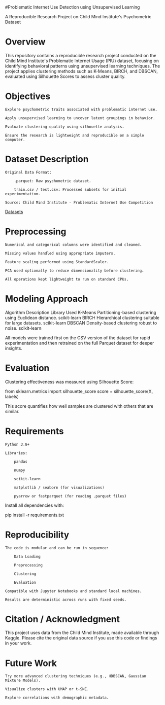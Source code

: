 #Problematic Internet Use Detection using Unsupervised Learning

A Reproducible Research Project on Child Mind Institute's Psychometric Dataset
 # Overview

This repository contains a reproducible research project conducted on the Child Mind Institute's Problematic Internet Usage (PIU) dataset, focusing on identifying behavioral patterns using unsupervised learning techniques. The project applies clustering methods such as K-Means, BIRCH, and DBSCAN, evaluated using Silhouette Scores to assess cluster quality.
# Objectives

    Explore psychometric traits associated with problematic internet use.

    Apply unsupervised learning to uncover latent groupings in behavior.

    Evaluate clustering quality using silhouette analysis.

    Ensure the research is lightweight and reproducible on a simple computer.

 # Dataset Description

    Original Data Format:

        .parquet: Raw psychometric dataset.

        train.csv / test.csv: Processed subsets for initial experimentation.

    Source: Child Mind Institute - Problematic Internet Use Competition 
  [Datasets](https://www.kaggle.com/competitions/child-mind-institute-problematic-internet-use/data)

# Preprocessing

    Numerical and categorical columns were identified and cleaned.

    Missing values handled using appropriate imputers.

    Feature scaling performed using StandardScaler.

    PCA used optionally to reduce dimensionality before clustering.

    All operations kept lightweight to run on standard CPUs.

# Modeling Approach
Algorithm	Description	Library Used
K-Means	Partitioning-based clustering using Euclidean distance.	scikit-learn
BIRCH	Hierarchical clustering suitable for large datasets.	scikit-learn
DBSCAN	Density-based clustering robust to noise.	scikit-learn

All models were trained first on the CSV version of the dataset for rapid experimentation and then retrained on the full Parquet dataset for deeper insights.
# Evaluation

Clustering effectiveness was measured using Silhouette Score:

from sklearn.metrics import silhouette_score
score = silhouette_score(X, labels)

This score quantifies how well samples are clustered with others that are similar.
# Requirements

    Python 3.8+

    Libraries:

        pandas

        numpy

        scikit-learn

        matplotlib / seaborn (for visualizations)

        pyarrow or fastparquet (for reading .parquet files)

Install all dependencies with:

pip install -r requirements.txt

# Reproducibility

    The code is modular and can be run in sequence:

        Data Loading

        Preprocessing

        Clustering

        Evaluation

    Compatible with Jupyter Notebooks and standard local machines.

    Results are deterministic across runs with fixed seeds.


# Citation / Acknowledgment

This project uses data from the Child Mind Institute, made available through Kaggle.
Please cite the original data source if you use this code or findings in your work.
# Future Work

    Try more advanced clustering techniques (e.g., HDBSCAN, Gaussian Mixture Models).

    Visualize clusters with UMAP or t-SNE.

    Explore correlations with demographic metadata.
